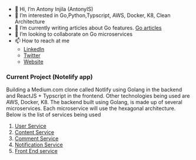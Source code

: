 - 👋 Hi, I’m Antony Injila (AntonyIS)
- 👀 I’m interested in Go,Python,Typscript, AWS, Docker, K8, Clean Architecture
- 💞️ I’m currently writing articles about Go features. [Go articles](https://www.golinuxcloud.com/author/antonyshikubu)
- 💞️ I’m looking to collaborate on Go microservices
- 📫 How to reach at me
    * [LinkedIn](https://www.linkedin.com/in/antony-injila-30a53410b)
    * [Twitter](https://twitter.com/injila_antony)
    * [Website](https://main.d3heso5i1vld9v.amplifyapp.com)
### Current Project (Notelify app)
Building  a Medium.com clone called Notlify using Golang in the backend and ReactJS + Typscript in the frontend. Other technologies being used are AWS, Docker, K8.
The backend built using Golang, is made up of several microservices. Each microservice will use the hexagonal architecture. Below is the list of services being used
1. [User Service](https://github.com/AntonyIS/notlify-user-svc)
2. [Content Service](https://github.com/AntonyIS/notlify-content-svc)
3. [Comment Service](https://github.com/AntonyIS/notlify-comment-svc)
4. [Notification Service](https://github.com/AntonyIS/notlify-notification-svc)
4. [Front End service](https://github.com/AntonyIS/notlify-frontend)
<!---
AntonyIS/AntonyIS is a ✨ special ✨ repository because its `README.md` (this file) appears on your GitHub profile.
You can click the Preview link to take a look at your changes.
--->
